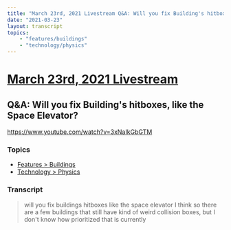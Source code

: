```yaml
---
title: "March 23rd, 2021 Livestream Q&A: Will you fix Building's hitboxes, like the Space Elevator?"
date: "2021-03-23"
layout: transcript
topics:
    - "features/buildings"
    - "technology/physics"
---
```

# [March 23rd, 2021 Livestream](../2021-03-23.md)
## Q&A: Will you fix Building's hitboxes, like the Space Elevator?
https://www.youtube.com/watch?v=3xNaIkGbGTM

### Topics
* [Features > Buildings](../topics/features/buildings.md)
* [Technology > Physics](../topics/technology/physics.md)

### Transcript

> will you fix buildings hitboxes like the space elevator I think so there are a few buildings that still have kind of weird collision boxes, but I don't know how prioritized that is currently
